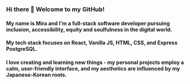 
### Hi there 👋  Welcome to my GitHub! 

#### My name is Mira and I'm a full-stack software developer pursuing inclusion, accessibility, equity and soulfulness in the digital world.

#### My tech stack focuses on React, Vanilla JS, HTML, CSS, and Express PostgreSQL.
#### I love creating and learning new things - my personal projects employ a calm, user-friendly interface, and my aesthetics are influenced by my Japanese-Korean roots.

